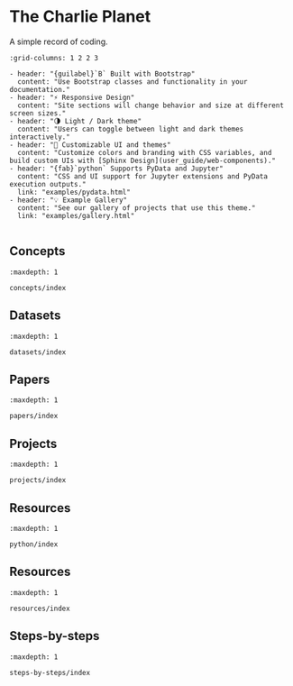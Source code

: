 # The Charlie Planet
A simple record of coding.

```{gallery-grid}
:grid-columns: 1 2 2 3

- header: "{guilabel}`B` Built with Bootstrap"
  content: "Use Bootstrap classes and functionality in your documentation."
- header: "⚡ Responsive Design"
  content: "Site sections will change behavior and size at different screen sizes."
- header: "🌗 Light / Dark theme"
  content: "Users can toggle between light and dark themes interactively."
- header: "🎨 Customizable UI and themes"
  content: "Customize colors and branding with CSS variables, and build custom UIs with [Sphinx Design](user_guide/web-components)."
- header: "{fab}`python` Supports PyData and Jupyter"
  content: "CSS and UI support for Jupyter extensions and PyData execution outputs."
  link: "examples/pydata.html"
- header: "💡 Example Gallery"
  content: "See our gallery of projects that use this theme."
  link: "examples/gallery.html"
```

```{seealso}

```

## Concepts


```{toctree}
:maxdepth: 1

concepts/index
```

## Datasets


```{toctree}
:maxdepth: 1

datasets/index
```

## Papers


```{toctree}
:maxdepth: 1

papers/index
```

## Projects


```{toctree}
:maxdepth: 1

projects/index
```

## Resources

```{toctree}
:maxdepth: 1

python/index
```

## Resources

```{toctree}
:maxdepth: 1

resources/index
```

## Steps-by-steps



```{toctree}
:maxdepth: 1

steps-by-steps/index
```